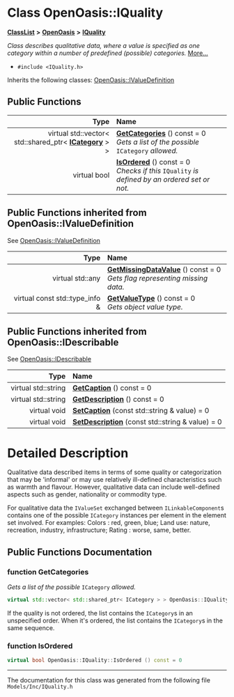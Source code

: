 

# Class OpenOasis::IQuality



[**ClassList**](annotated.md) **>** [**OpenOasis**](namespace_open_oasis.md) **>** [**IQuality**](class_open_oasis_1_1_i_quality.md)



_Class describes qualitative data, where a value is specified as one category within a number of predefined (possible) categories._ [More...](#detailed-description)

* `#include <IQuality.h>`



Inherits the following classes: [OpenOasis::IValueDefinition](class_open_oasis_1_1_i_value_definition.md)










































































## Public Functions

| Type | Name |
| ---: | :--- |
| virtual std::vector&lt; std::shared\_ptr&lt; [**ICategory**](class_open_oasis_1_1_i_category.md) &gt; &gt; | [**GetCategories**](#function-getcategories) () const = 0<br>_Gets a list of the possible_ `ICategory` _allowed._ |
| virtual bool | [**IsOrdered**](#function-isordered) () const = 0<br>_Checks if this_ `IQuality` _is defined by an ordered set or not._ |


## Public Functions inherited from OpenOasis::IValueDefinition

See [OpenOasis::IValueDefinition](class_open_oasis_1_1_i_value_definition.md)

| Type | Name |
| ---: | :--- |
| virtual std::any | [**GetMissingDataValue**](#function-getmissingdatavalue) () const = 0<br>_Gets flag representing missing data._  |
| virtual const std::type\_info & | [**GetValueType**](#function-getvaluetype) () const = 0<br>_Gets object value type._  |


## Public Functions inherited from OpenOasis::IDescribable

See [OpenOasis::IDescribable](class_open_oasis_1_1_i_describable.md)

| Type | Name |
| ---: | :--- |
| virtual std::string | [**GetCaption**](#function-getcaption) () const = 0<br> |
| virtual std::string | [**GetDescription**](#function-getdescription) () const = 0<br> |
| virtual void | [**SetCaption**](#function-setcaption) (const std::string & value) = 0<br> |
| virtual void | [**SetDescription**](#function-setdescription) (const std::string & value) = 0<br> |
















































































# Detailed Description


Qualitative data described items in terms of some quality or categorization that may be 'informal' or may use relatively ill-defined characteristics such as warmth and flavour. However, qualitative data can include well-defined aspects such as gender, nationality or commodity type.


For qualitative data the `IValueSet` exchanged between `ILinkableComponent`s contains one of the possible `ICategory` instances per element in the element set involved. For examples: Colors : red, green, blue; Land use: nature, recreation, industry, infrastructure; Rating : worse, same, better. 


    
## Public Functions Documentation




### function GetCategories 

_Gets a list of the possible_ `ICategory` _allowed._
```C++
virtual std::vector< std::shared_ptr< ICategory > > OpenOasis::IQuality::GetCategories () const = 0
```



If the quality is not ordered, the list contains the `ICategory`s in an unspecified order. When it's ordered, the list contains the `ICategory`s in the same sequence. 


        



### function IsOrdered 

```C++
virtual bool OpenOasis::IQuality::IsOrdered () const = 0
```




------------------------------
The documentation for this class was generated from the following file `Models/Inc/IQuality.h`

